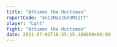 ```yaml
---
title: "Attumen the Huntsman"
reportCode: "4nCZHq1zGY9M32tT"
player: "Lght"
fight: "Attumen the Huntsman"
date: 2021-07-01T18:55:15.468000+00:00
---
```

